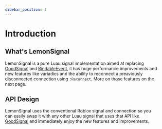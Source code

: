 ```yaml
---
sidebar_position: 1
---
```


# Introduction

## What's LemonSignal
LemonSignal is a pure Luau signal implementation aimed at replacing [GoodSignal](https://github.com/stravant/goodsignal) and [BindableEvent](https://create.roblox.com/docs/reference/engine/classes/BindableEvent), it has huge performance improvements and new features like variadics and the ability to reconnect a preaviously disconnected connection using `:Reconnect`.
More on those features on the next page.

## API Design
LemonSignal uses the conventional Roblox signal and connection so you can easily swap it with any other Luau signal that uses that API like [GoodSignal](https://github.com/stravant/goodsignal) and immediately enjoy the new features and improvements.
